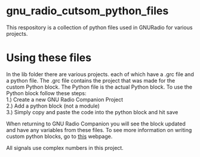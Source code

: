# gnu_radio_cutsom_python_files
This respository is a collection of python files used in GNURadio for various projects.

# Using these files  
In the lib folder there are various projects. each of which have a .grc file and a python file. The .grc file contains the project that was made for the custom Python block. The Python file is the actual Python block. To use the Python block follow these steps:  
1.) Create a new GNU Radio Companion Project  
2.) Add a python block (not a module)  
3.) Simply copy and paste the code into the python block and hit save  

When returning to GNU Radio Companion you will see the block updated and have any variables from these files. To see more information on writing custom python blocks, go to [this](https://wiki.gnuradio.org/index.php/Guided_Tutorial_GNU_Radio_in_Python#3.2.3._Modifying_the_Python_Block_File) webpage.  

All signals use complex numbers in this project.
